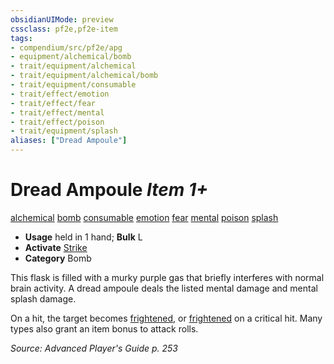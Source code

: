 ```yaml
---
obsidianUIMode: preview
cssclass: pf2e,pf2e-item
tags:
- compendium/src/pf2e/apg
- equipment/alchemical/bomb
- trait/equipment/alchemical
- trait/equipment/alchemical/bomb
- trait/equipment/consumable
- trait/effect/emotion
- trait/effect/fear
- trait/effect/mental
- trait/effect/poison
- trait/equipment/splash
aliases: ["Dread Ampoule"]
---
```

# Dread Ampoule *Item 1+*  
[alchemical](alchemical.md)  [bomb](bomb.md)  [consumable](consumable.md)  [emotion](emotion.md)  [fear](rules/traits/fear.md)  [mental](mental.md)  [poison](rules/traits/poison.md)  [splash](splash.md)  

- **Usage** held in 1 hand; **Bulk** L
- **Activate** [Strike](strike.md)
- **Category** Bomb

This flask is filled with a murky purple gas that briefly interferes with normal brain activity. A dread ampoule deals the listed mental damage and mental splash damage.

On a hit, the target becomes [frightened](conditions.md#Frightened), or [frightened](conditions.md#Frightened) on a critical hit. Many types also grant an item bonus to attack rolls.

*Source: Advanced Player's Guide p. 253*